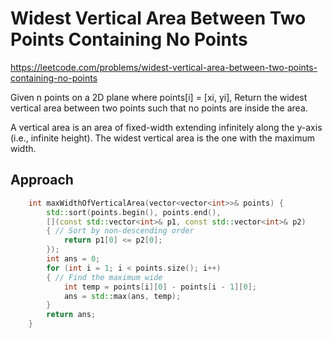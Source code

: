 # Widest Vertical Area Between Two Points Containing No Points

https://leetcode.com/problems/widest-vertical-area-between-two-points-containing-no-points

Given n points on a 2D plane where points[i] = [xi, yi], Return the widest vertical area between two points such that no points are inside the area.

A vertical area is an area of fixed-width extending infinitely along the y-axis (i.e., infinite height). The widest vertical area is the one with the maximum width.

## Approach 

``` C++
    int maxWidthOfVerticalArea(vector<vector<int>>& points) {
        std::sort(points.begin(), points.end(), 
        [](const std::vector<int>& p1, const std::vector<int>& p2)
        { // Sort by non-descending order
            return p1[0] <= p2[0];
        });
        int ans = 0;
        for (int i = 1; i < points.size(); i++)
        { // Find the maximum wide
            int temp = points[i][0] - points[i - 1][0];
            ans = std::max(ans, temp);
        }
        return ans;
    }
```


